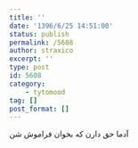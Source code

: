 ```yaml
---
title: ''
date: '1396/6/25 14:51:00'
status: publish
permalink: /5608
author: straxico
excerpt: ''
type: post
id: 5608
category:
    - tytomood
tag: []
post_format: []
---
```

آدما حق دارن که بخوان فراموش شن